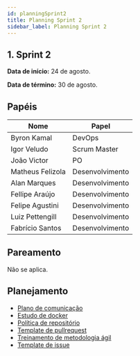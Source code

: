 ```yaml
---
id: planningSprint2
title: Planning Sprint 2
sidebar_label: Planning Sprint 2
---
```


## 1. Sprint 2

**Data de início:** 24 de agosto.

**Data de término:** 30 de agosto.

## Papéis

| Nome             | Papel           |
| ---------------- | --------------- |
| Byron Kamal      | DevOps          |
| Igor Veludo      | Scrum Master    |
| João Victor      | PO              |
| Matheus Felizola | Desenvolvimento |
| Alan Marques     | Desenvolvimento |
| Fellipe Araújo   | Desenvolvimento |
| Felipe Agustini  | Desenvolvimento |
| Luiz Pettengill  | Desenvolvimento |
| Fabrício Santos  | Desenvolvimento |

## Pareamento

Não se aplica.

## Planejamento

- [Plano de comunicação](https://github.com/fga-eps-mds/2019.2-Grupo8/issues/12)
- [Estudo de docker](https://github.com/fga-eps-mds/2019.2-Grupo8/issues/8)
- [Política de repositório](https://github.com/fga-eps-mds/2019.2-Grupo8/issues/11)
- [Template de pullrequest](https://github.com/fga-eps-mds/2019.2-Grupo8/issues/10)
- [Treinamento de metodologia ágil](https://github.com/fga-eps-mds/2019.2-Grupo8/issues/7)
- [Template de issue](https://github.com/fga-eps-mds/2019.2-Grupo8/issues/9)
